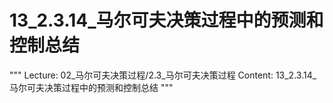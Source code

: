 # 13_2.3.14_马尔可夫决策过程中的预测和控制总结

"""
Lecture: 02_马尔可夫决策过程/2.3_马尔可夫决策过程
Content: 13_2.3.14_马尔可夫决策过程中的预测和控制总结
"""

